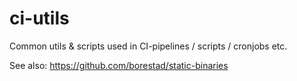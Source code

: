 # ci-utils
Common utils &amp; scripts used in CI-pipelines / scripts / cronjobs etc.

See also: https://github.com/borestad/static-binaries
